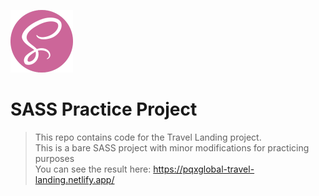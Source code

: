 <a href="https://sass-lang.com/" title="SASS"><img src="./resources/icons/sass.png" alt="SASS logo" width="100px" height="100px"></a> 
# SASS Practice Project
> This repo contains code for the Travel Landing project.</br>
> This is a bare SASS project with minor modifications for practicing purposes</br>
> You can see the result here: https://pqxglobal-travel-landing.netlify.app/
